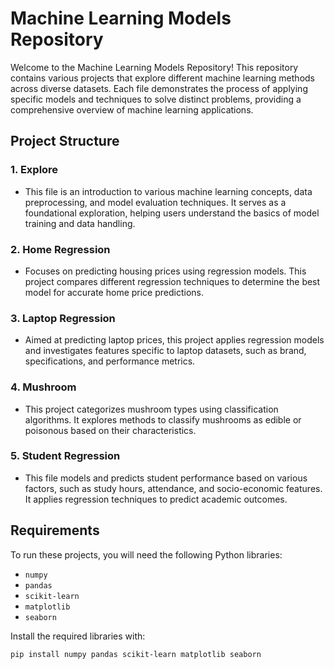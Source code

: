 # Machine Learning Models Repository

Welcome to the Machine Learning Models Repository! This repository contains various projects that explore different machine learning methods across diverse datasets. Each file demonstrates the process of applying specific models and techniques to solve distinct problems, providing a comprehensive overview of machine learning applications.

## Project Structure

### 1. **Explore**
   - This file is an introduction to various machine learning concepts, data preprocessing, and model evaluation techniques. It serves as a foundational exploration, helping users understand the basics of model training and data handling.

### 2. **Home Regression**
   - Focuses on predicting housing prices using regression models. This project compares different regression techniques to determine the best model for accurate home price predictions.

### 3. **Laptop Regression**
   - Aimed at predicting laptop prices, this project applies regression models and investigates features specific to laptop datasets, such as brand, specifications, and performance metrics.

### 4. **Mushroom**
   - This project categorizes mushroom types using classification algorithms. It explores methods to classify mushrooms as edible or poisonous based on their characteristics.

### 5. **Student Regression**
   - This file models and predicts student performance based on various factors, such as study hours, attendance, and socio-economic features. It applies regression techniques to predict academic outcomes.

## Requirements

To run these projects, you will need the following Python libraries:
- `numpy`
- `pandas`
- `scikit-learn`
- `matplotlib`
- `seaborn`

Install the required libraries with:
```bash
pip install numpy pandas scikit-learn matplotlib seaborn
